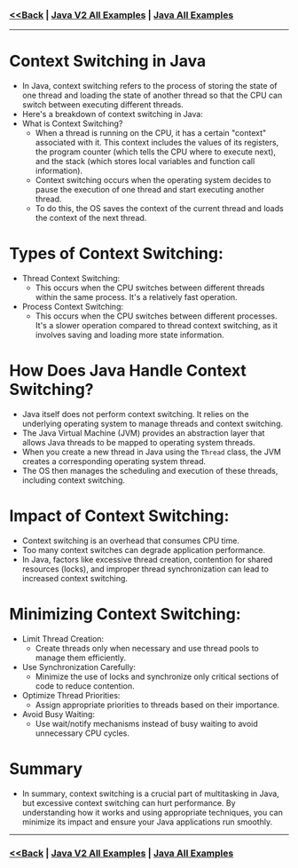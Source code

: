 ### [<<Back](../README.md) | [Java V2 All Examples](https://github.com/avinashbabudonthu/java/blob/master/java-v2/README.md) | [Java All Examples](https://github.com/avinashbabudonthu/java/blob/master/README.md)
------
# Context Switching in Java
* In Java, context switching refers to the process of storing the state of one thread and loading the state of another thread so that the CPU can switch between executing different threads.
* Here's a breakdown of context switching in Java:
* What is Context Switching?
	* When a thread is running on the CPU, it has a certain "context" associated with it. This context includes the values of its registers, the program counter (which tells the CPU where to execute next), and the stack (which stores local variables and function call information).
	* Context switching occurs when the operating system decides to pause the execution of one thread and start executing another thread.
	* To do this, the OS saves the context of the current thread and loads the context of the next thread.

# Types of Context Switching:
* Thread Context Switching:
	* This occurs when the CPU switches between different threads within the same process. It's a relatively fast operation.
* Process Context Switching:
	* This occurs when the CPU switches between different processes. It's a slower operation compared to thread context switching, as it involves saving and loading more state information.

# How Does Java Handle Context Switching?
* Java itself does not perform context switching. It relies on the underlying operating system to manage threads and context switching.
* The Java Virtual Machine (JVM) provides an abstraction layer that allows Java threads to be mapped to operating system threads.
* When you create a new thread in Java using the `Thread` class, the JVM creates a corresponding operating system thread.
* The OS then manages the scheduling and execution of these threads, including context switching.

# Impact of Context Switching:
* Context switching is an overhead that consumes CPU time.
* Too many context switches can degrade application performance.
* In Java, factors like excessive thread creation, contention for shared resources (locks), and improper thread synchronization can lead to increased context switching.

# Minimizing Context Switching:
* Limit Thread Creation:
	* Create threads only when necessary and use thread pools to manage them efficiently.
* Use Synchronization Carefully:
	* Minimize the use of locks and synchronize only critical sections of code to reduce contention.
* Optimize Thread Priorities:
	* Assign appropriate priorities to threads based on their importance.
* Avoid Busy Waiting:
	* Use wait/notify mechanisms instead of busy waiting to avoid unnecessary CPU cycles.

# Summary
* In summary, context switching is a crucial part of multitasking in Java, but excessive context switching can hurt performance. By understanding how it works and using appropriate techniques, you can minimize its impact and ensure your Java applications run smoothly.
------
### [<<Back](../README.md) | [Java V2 All Examples](https://github.com/avinashbabudonthu/java/blob/master/java-v2/README.md) | [Java All Examples](https://github.com/avinashbabudonthu/java/blob/master/README.md)